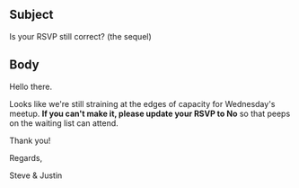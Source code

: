 ## Subject

Is your RSVP still correct? (the sequel)

## Body

Hello there.

Looks like we're still straining at the edges of capacity for Wednesday's meetup. **If you can't make it, please update your RSVP to No** so that peeps on the waiting list can attend.

Thank you!

Regards,

Steve & Justin
